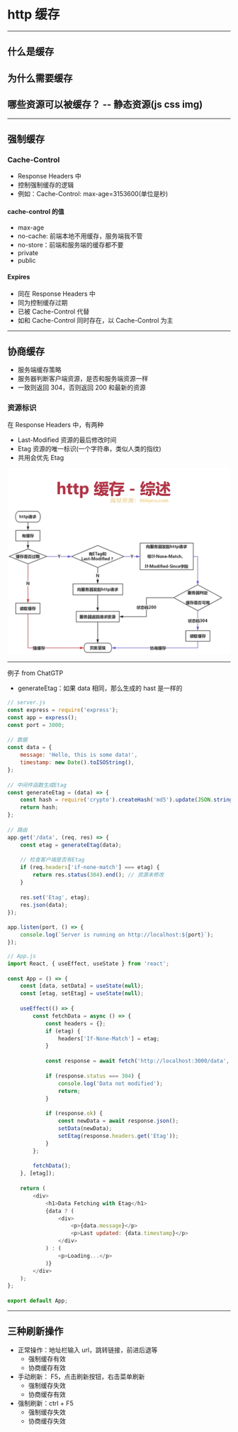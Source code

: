 # http 缓存

---

## 什么是缓存

## 为什么需要缓存

## 哪些资源可以被缓存？ -- 静态资源(js css img)

---

## 强制缓存

### Cache-Control

- Response Headers 中
- 控制强制缓存的逻辑
- 例如：Cache-Control: max-age=3153600(单位是秒)

#### cache-control 的值

- max-age
- no-cache: 前端本地不用缓存，服务端我不管
- no-store：前端和服务端的缓存都不要
- private
- public

#### Expires

- 同在 Response Headers 中
- 同为控制缓存过期
- 已被 Cache-Control 代替
- 如和 Cache-Control 同时存在，以 Cache-Control 为主

---

## 协商缓存

- 服务端缓存策略
- 服务器判断客户端资源，是否和服务端资源一样
- 一致则返回 304，否则返回 200 和最新的资源

### 资源标识

在 Response Headers 中，有两种

- Last-Modified 资源的最后修改时间
- Etag 资源的唯一标识(一个字符串，类似人类的指纹)
- 共用会优先 Etag

![cache](../assets/http%20cache.jpg)

---

例子 from ChatGTP

- generateEtag：如果 data 相同，那么生成的 hast 是一样的

```js
// server.js
const express = require('express');
const app = express();
const port = 3000;

// 数据
const data = {
	message: 'Hello, this is some data!',
	timestamp: new Date().toISOString(),
};

// 中间件函数生成Etag
const generateEtag = (data) => {
	const hash = require('crypto').createHash('md5').update(JSON.stringify(data)).digest('hex');
	return hash;
};

// 路由
app.get('/data', (req, res) => {
	const etag = generateEtag(data);

	// 检查客户端是否有Etag
	if (req.headers['if-none-match'] === etag) {
		return res.status(304).end(); // 资源未修改
	}

	res.set('Etag', etag);
	res.json(data);
});

app.listen(port, () => {
	console.log(`Server is running on http://localhost:${port}`);
});
```

```js
// App.js
import React, { useEffect, useState } from 'react';

const App = () => {
	const [data, setData] = useState(null);
	const [etag, setEtag] = useState(null);

	useEffect(() => {
		const fetchData = async () => {
			const headers = {};
			if (etag) {
				headers['If-None-Match'] = etag;
			}

			const response = await fetch('http://localhost:3000/data', { headers });

			if (response.status === 304) {
				console.log('Data not modified');
				return;
			}

			if (response.ok) {
				const newData = await response.json();
				setData(newData);
				setEtag(response.headers.get('Etag'));
			}
		};

		fetchData();
	}, [etag]);

	return (
		<div>
			<h1>Data Fetching with Etag</h1>
			{data ? (
				<div>
					<p>{data.message}</p>
					<p>Last updated: {data.timestamp}</p>
				</div>
			) : (
				<p>Loading...</p>
			)}
		</div>
	);
};

export default App;
```

---

## 三种刷新操作

- 正常操作：地址栏输入 url，跳转链接，前进后退等
  - 强制缓存有效
  - 协商缓存有效
- 手动刷新： F5，点击刷新按钮，右击菜单刷新
  - 强制缓存失效
  - 协商缓存有效
- 强制刷新：ctrl + F5
  - 强制缓存失效
  - 协商缓存失效
